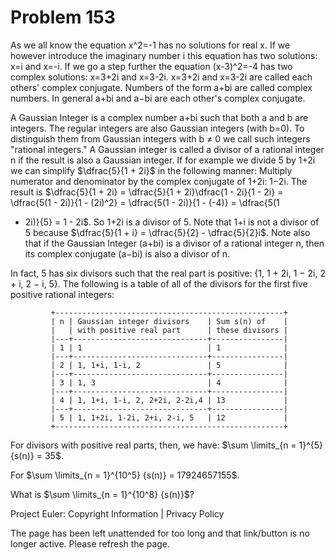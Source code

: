 #   Problem 153

   As we all know the equation x^2=-1 has no solutions for real x.
   If we however introduce the imaginary number i this equation has two
   solutions: x=i and x=-i.
   If we go a step further the equation (x-3)^2=-4 has two complex solutions:
   x=3+2i and x=3-2i.
   x=3+2i and x=3-2i are called each others' complex conjugate.
   Numbers of the form a+bi are called complex numbers.
   In general a+bi and a−bi are each other's complex conjugate.

   A Gaussian Integer is a complex number a+bi such that both a and b are
   integers.
   The regular integers are also Gaussian integers (with b=0).
   To distinguish them from Gaussian integers with b ≠ 0 we call such
   integers "rational integers."
   A Gaussian integer is called a divisor of a rational integer n if the
   result is also a Gaussian integer.
   If for example we divide 5 by 1+2i we can simplify $\dfrac{5}{1 + 2i}$ in
   the following manner:
   Multiply numerator and denominator by the complex conjugate of 1+2i: 1−2i.
   The result is $\dfrac{5}{1 + 2i} = \dfrac{5}{1 + 2i}\dfrac{1 - 2i}{1 - 2i}
   = \dfrac{5(1 - 2i)}{1 - (2i)^2} = \dfrac{5(1 - 2i)}{1 - (-4)} = \dfrac{5(1
   - 2i)}{5} = 1 - 2i$.
   So 1+2i is a divisor of 5.
   Note that 1+i is not a divisor of 5 because $\dfrac{5}{1 + i} =
   \dfrac{5}{2} - \dfrac{5}{2}i$.
   Note also that if the Gaussian Integer (a+bi) is a divisor of a rational
   integer n, then its complex conjugate (a−bi) is also a divisor of n.

   In fact, 5 has six divisors such that the real part is positive: {1, 1 +
   2i, 1 − 2i, 2 + i, 2 − i, 5}.
   The following is a table of all of the divisors for the first five
   positive rational integers:

             +---------------------------------------------------+
             | n | Gaussian integer divisors    | Sum s(n) of    |
             |   | with positive real part      | these divisors |
             |---+------------------------------+----------------|
             | 1 | 1                            | 1              |
             |---+------------------------------+----------------|
             | 2 | 1, 1+i, 1-i, 2               | 5              |
             |---+------------------------------+----------------|
             | 3 | 1, 3                         | 4              |
             |---+------------------------------+----------------|
             | 4 | 1, 1+i, 1-i, 2, 2+2i, 2-2i,4 | 13             |
             |---+------------------------------+----------------|
             | 5 | 1, 1+2i, 1-2i, 2+i, 2-i, 5   | 12             |
             +---------------------------------------------------+

   For divisors with positive real parts, then, we have: $\sum \limits_{n =
   1}^{5} {s(n)} = 35$.

   For $\sum \limits_{n = 1}^{10^5} {s(n)} = 17924657155$.

   What is $\sum \limits_{n = 1}^{10^8} {s(n)}$?

   Project Euler: Copyright Information | Privacy Policy

   The page has been left unattended for too long and that link/button is no
   longer active. Please refresh the page.
